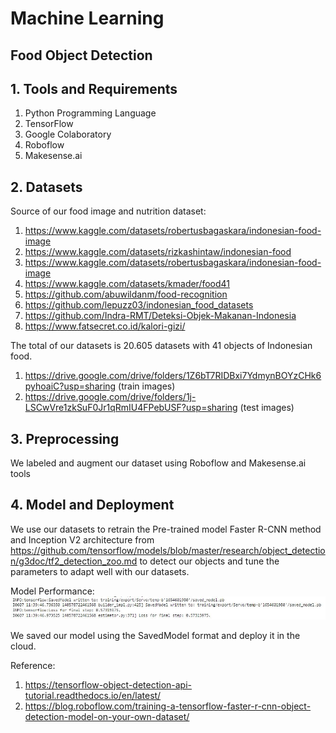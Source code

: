 # Machine Learning

## Food Object Detection

## 1. Tools and Requirements
1. Python Programming Language
2. TensorFlow
3. Google Colaboratory
4. Roboflow
5. Makesense.ai

## 2. Datasets
Source of our food image and nutrition dataset:
1. https://www.kaggle.com/datasets/robertusbagaskara/indonesian-food-image
2. https://www.kaggle.com/datasets/rizkashintaw/indonesian-food
3. https://www.kaggle.com/datasets/robertusbagaskara/indonesian-food-image 
4. https://www.kaggle.com/datasets/kmader/food41
5. https://github.com/abuwildanm/food-recognition 
6. https://github.com/lepuzz03/indonesian_food_datasets
7. https://github.com/Indra-RMT/Deteksi-Objek-Makanan-Indonesia
8. https://www.fatsecret.co.id/kalori-gizi/

The total of our datasets is 20.605 datasets with 41 objects of Indonesian food.
1. https://drive.google.com/drive/folders/1Z6bT7RIDBxi7YdmynBOYzCHk6pyhoaiC?usp=sharing (train images)
2. https://drive.google.com/drive/folders/1j-LSCwVre1zkSuF0Jr1qRmIU4FPebUSF?usp=sharing (test images)

## 3. Preprocessing
We labeled and augment our dataset using Roboflow and Makesense.ai tools

## 4. Model and Deployment
We use our datasets to retrain the Pre-trained model Faster R-CNN method and Inception V2 architecture from https://github.com/tensorflow/models/blob/master/research/object_detection/g3doc/tf2_detection_zoo.md to detect our objects and tune the parameters to adapt well with our datasets.

Model Performance: 
<img src="results/Model Performance.JPG">

We saved our model using the SavedModel format and deploy it in the cloud.

Reference: 
1. https://tensorflow-object-detection-api-tutorial.readthedocs.io/en/latest/
2. https://blog.roboflow.com/training-a-tensorflow-faster-r-cnn-object-detection-model-on-your-own-dataset/
